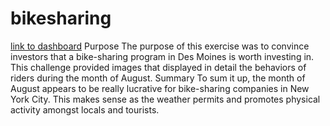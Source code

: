 # bikesharing
[link to dashboard](https://public.tableau.com/app/profile/jonathan.sylvestre/viz/ModuleChallenge14_16373746926990/Story1?publish=yes)
Purpose
The purpose of this exercise was to convince investors that a bike-sharing program in Des Moines is worth investing in. This challenge provided images that displayed in detail the behaviors of riders during the month of August. 
Summary 
To sum it up, the month of August appears to be really lucrative for bike-sharing companies in New York City. This makes sense as the weather permits and promotes physical activity amongst locals and tourists. 

